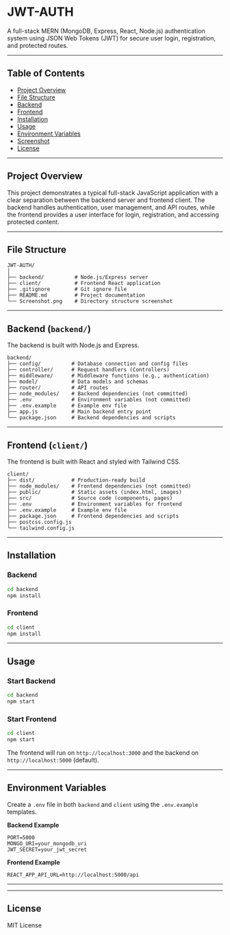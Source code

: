 # JWT-AUTH

A full-stack MERN (MongoDB, Express, React, Node.js) authentication system using JSON Web Tokens (JWT) for secure user login, registration, and protected routes.

---

## Table of Contents

* [Project Overview](#project-overview)
* [File Structure](#file-structure)
* [Backend](#backend)
* [Frontend](#frontend)
* [Installation](#installation)
* [Usage](#usage)
* [Environment Variables](#environment-variables)
* [Screenshot](#screenshot)
* [License](#license)

---

## Project Overview

This project demonstrates a typical full-stack JavaScript application with a clear separation between the backend server and frontend client. The backend handles authentication, user management, and API routes, while the frontend provides a user interface for login, registration, and accessing protected content.

---

## File Structure

```
JWT-AUTH/
│
├── backend/          # Node.js/Express server
├── client/           # Frontend React application
├── .gitignore        # Git ignore file
├── README.md         # Project documentation
└── Screenshot.png    # Directory structure screenshot
```

---

## Backend (`backend/`)

The backend is built with Node.js and Express.

```
backend/
├── config/          # Database connection and config files
├── controller/      # Request handlers (Controllers)
├── middleware/      # Middleware functions (e.g., authentication)
├── model/           # Data models and schemas
├── router/          # API routes
├── node_modules/    # Backend dependencies (not committed)
├── .env             # Environment variables (not committed)
├── .env.example     # Example env file
├── app.js           # Main backend entry point
└── package.json     # Backend dependencies and scripts
```

---

## Frontend (`client/`)

The frontend is built with React and styled with Tailwind CSS.

```
client/
├── dist/            # Production-ready build
├── node_modules/    # Frontend dependencies (not committed)
├── public/          # Static assets (index.html, images)
├── src/             # Source code (components, pages)
├── .env             # Environment variables for frontend
├── .env.example     # Example env file
├── package.json     # Frontend dependencies and scripts
├── postcss.config.js
└── tailwind.config.js
```

---

## Installation

### Backend

```bash
cd backend
npm install
```

### Frontend

```bash
cd client
npm install
```

---

## Usage

### Start Backend

```bash
cd backend
npm start
```

### Start Frontend

```bash
cd client
npm start
```

The frontend will run on `http://localhost:3000` and the backend on `http://localhost:5000` (default).

---

## Environment Variables

Create a `.env` file in both `backend` and `client` using the `.env.example` templates.

**Backend Example**

```
PORT=5000
MONGO_URI=your_mongodb_uri
JWT_SECRET=your_jwt_secret
```

**Frontend Example**

```
REACT_APP_API_URL=http://localhost:5000/api
```

---


---

## License

MIT License
